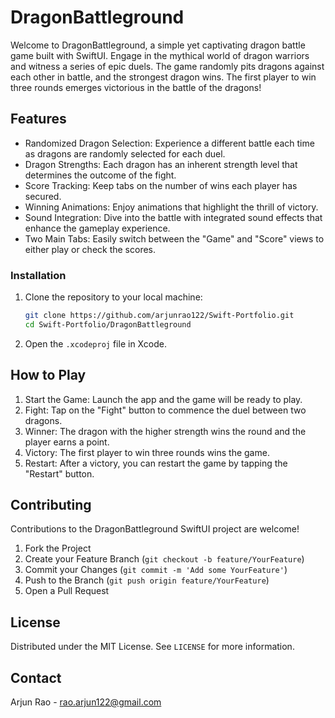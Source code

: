 # DragonBattleground

Welcome to DragonBattleground, a simple yet captivating dragon battle game built with SwiftUI. Engage in the mythical world of dragon warriors and witness a series of epic duels. The game randomly pits dragons against each other in battle, and the strongest dragon wins. The first player to win three rounds emerges victorious in the battle of the dragons!

## Features

- Randomized Dragon Selection: Experience a different battle each time as dragons are randomly selected for each duel.
- Dragon Strengths: Each dragon has an inherent strength level that determines the outcome of the fight.
- Score Tracking: Keep tabs on the number of wins each player has secured.
- Winning Animations: Enjoy animations that highlight the thrill of victory.
- Sound Integration: Dive into the battle with integrated sound effects that enhance the gameplay experience.
- Two Main Tabs: Easily switch between the "Game" and "Score" views to either play or check the scores.

### Installation

1. Clone the repository to your local machine:
    ```sh
    git clone https://github.com/arjunrao122/Swift-Portfolio.git
    cd Swift-Portfolio/DragonBattleground
    ```
2. Open the `.xcodeproj` file in Xcode.

## How to Play

1. Start the Game: Launch the app and the game will be ready to play.
2. Fight: Tap on the "Fight" button to commence the duel between two dragons.
3. Winner: The dragon with the higher strength wins the round and the player earns a point.
4. Victory: The first player to win three rounds wins the game.
5. Restart: After a victory, you can restart the game by tapping the "Restart" button.

## Contributing

Contributions to the DragonBattleground SwiftUI project are welcome!

1. Fork the Project
2. Create your Feature Branch (`git checkout -b feature/YourFeature`)
3. Commit your Changes (`git commit -m 'Add some YourFeature'`)
4. Push to the Branch (`git push origin feature/YourFeature`)
5. Open a Pull Request

## License

Distributed under the MIT License. See `LICENSE` for more information.

## Contact

Arjun Rao - rao.arjun122@gmail.com
